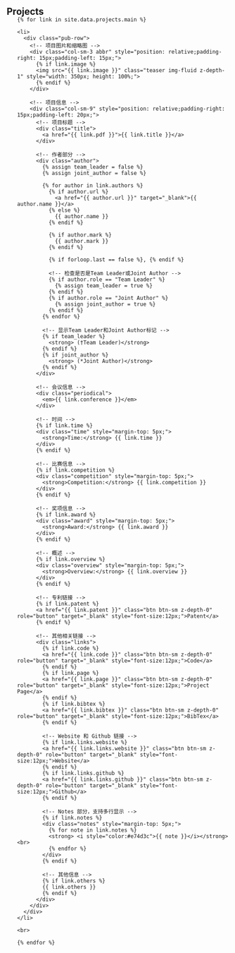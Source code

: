 <h2 id="Projects" style="margin: 2px 0px -15px;">Projects</h2>

<div class="publications">
  <ol class="bibliography">

    {% for link in site.data.projects.main %}

    <li>
      <div class="pub-row">
        <!-- 项目图片和缩略图 -->
        <div class="col-sm-3 abbr" style="position: relative;padding-right: 15px;padding-left: 15px;">
          {% if link.image %}
          <img src="{{ link.image }}" class="teaser img-fluid z-depth-1" style="width: 350px; height: 100%;">
          {% endif %}
        </div>

        <!-- 项目信息 -->
        <div class="col-sm-9" style="position: relative;padding-right: 15px;padding-left: 20px;">
          <!-- 项目标题 -->
          <div class="title">
            <a href="{{ link.pdf }}">{{ link.title }}</a>
          </div>

          <!-- 作者部分 -->
          <div class="author">
            {% assign team_leader = false %}
            {% assign joint_author = false %}
            
            {% for author in link.authors %}
              {% if author.url %}
                <a href="{{ author.url }}" target="_blank">{{ author.name }}</a>
              {% else %}
                {{ author.name }}
              {% endif %}

              {% if author.mark %}
                {{ author.mark }}
              {% endif %}
              
              {% if forloop.last == false %}, {% endif %}
              
              <!-- 检查是否是Team Leader或Joint Author -->
              {% if author.role == "Team Leader" %}
                {% assign team_leader = true %}
              {% endif %}
              {% if author.role == "Joint Author" %}
                {% assign joint_author = true %}
              {% endif %}
            {% endfor %}
            
            <!-- 显示Team Leader和Joint Author标记 -->
            {% if team_leader %}
              <strong> (†Team Leader)</strong>
            {% endif %}
            {% if joint_author %}
              <strong> (*Joint Author)</strong>
            {% endif %}
          </div>

          <!-- 会议信息 -->
          <div class="periodical">
            <em>{{ link.conference }}</em>
          </div>

          <!-- 时间 -->
          {% if link.time %}
          <div class="time" style="margin-top: 5px;">
            <strong>Time:</strong> {{ link.time }}
          </div>
          {% endif %}

          <!-- 比赛信息 -->
          {% if link.competition %}
          <div class="competition" style="margin-top: 5px;">
            <strong>Competition:</strong> {{ link.competition }}
          </div>
          {% endif %}

          <!-- 奖项信息 -->
          {% if link.award %}
          <div class="award" style="margin-top: 5px;">
            <strong>Award:</strong> {{ link.award }}
          </div>
          {% endif %}

          <!-- 概述 -->
          {% if link.overview %}
          <div class="overview" style="margin-top: 5px;">
            <strong>Overview:</strong> {{ link.overview }}
          </div>
          {% endif %}

          <!-- 专利链接 -->
          {% if link.patent %}
          <a href="{{ link.patent }}" class="btn btn-sm z-depth-0" role="button" target="_blank" style="font-size:12px;">Patent</a>
          {% endif %}

          <!-- 其他相关链接 -->
          <div class="links">
            {% if link.code %}
            <a href="{{ link.code }}" class="btn btn-sm z-depth-0" role="button" target="_blank" style="font-size:12px;">Code</a>
            {% endif %}
            {% if link.page %}
            <a href="{{ link.page }}" class="btn btn-sm z-depth-0" role="button" target="_blank" style="font-size:12px;">Project Page</a>
            {% endif %}
            {% if link.bibtex %}
            <a href="{{ link.bibtex }}" class="btn btn-sm z-depth-0" role="button" target="_blank" style="font-size:12px;">BibTex</a>
            {% endif %}

            <!-- Website 和 Github 链接 -->
            {% if link.links.website %}
            <a href="{{ link.links.website }}" class="btn btn-sm z-depth-0" role="button" target="_blank" style="font-size:12px;">Website</a>
            {% endif %}
            {% if link.links.github %}
            <a href="{{ link.links.github }}" class="btn btn-sm z-depth-0" role="button" target="_blank" style="font-size:12px;">Github</a>
            {% endif %}

            <!-- Notes 部分，支持多行显示 -->
            {% if link.notes %}
            <div class="notes" style="margin-top: 5px;">
              {% for note in link.notes %}
              <strong> <i style="color:#e74d3c">{{ note }}</i></strong><br>
              {% endfor %}
            </div>
            {% endif %}

            <!-- 其他信息 -->
            {% if link.others %}
            {{ link.others }}
            {% endif %}
          </div>
        </div>
      </div>
    </li>

    <br>

    {% endfor %}

  </ol>
</div>
